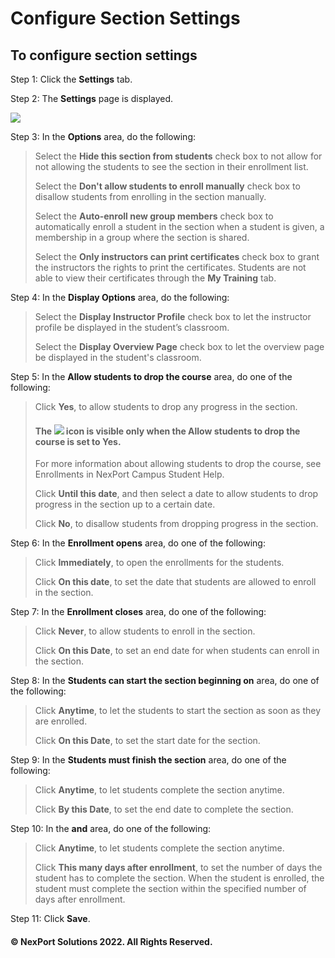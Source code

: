 # Configure Section Settings

## **To configure section settings**

Step 1:  Click the **Settings** tab.

Step 2:  The **Settings** page is displayed.

![](https://www.nexportcampus.com/Content/Guides/aweb/Content/Resources/Images/GT\_Sections/Settings.png)

Step 3:  In the **Options** area, do the following:

> Select the **Hide this section from students** check box to not allow for not allowing the students to see the section in their enrollment list.
>
> Select the **Don't allow students to enroll manually** check box to disallow students from enrolling in the section manually.
>
> Select the **Auto-enroll new group members** check box to automatically enroll a student in the section when a student is given, a membership in a group where the section is shared.
>
> Select the **Only instructors can print certificates** check box to grant the instructors the rights to print the certificates. Students are not able to view their certificates through the **My Training** tab.

Step 4:  In the **Display Options** area, do the following:

> Select the **Display Instructor Profile** check box to let the instructor profile be displayed in the student’s classroom.
>
> Select the **Display Overview Page** check box to let the overview page be displayed in the student's classroom.

Step 5:  In the **Allow students to drop the course** area, do one of the following:

> Click **Yes**, to allow students to drop any progress in the section.
>
> #### The ![](https://www.nexportcampus.com/Content/Guides/aweb/Content/Resources/Images/Common\_Screens\_Icons/Delete.png) icon is visible only when the **Allow students to drop the course** is set to **Yes**.
>
> For more information about allowing students to drop the course, see Enrollments in NexPort Campus Student Help.
>
> Click **Until this date**, and then select a date to allow students to drop progress in the section up to a certain date.
>
> Click **No**, to disallow students from dropping progress in the section.

Step 6:  In the **Enrollment opens** area, do one of the following:

> Click **Immediately**, to open the enrollments for the students.
>
> Click **On this date**, to set the date that students are allowed to enroll in the section.

Step 7:  In the **Enrollment closes** area, do one of the following:

> Click **Never**, to allow students to enroll in the section.
>
> Click **On this Date**, to set an end date for when students can enroll in the section.

Step 8:  In the **Students can start the section beginning on** area, do one of the following:

> Click **Anytime**, to let the students to start the section as soon as they are enrolled.
>
> Click **On this Date**, to set the start date for the section.

Step 9:  In the **Students must finish the section** area, do one of the following:

> Click **Anytime**, to let students complete the section anytime.
>
> Click **By this Date**, to set the end date to complete the section.

Step 10:  In the **and** area, do one of the following:

> Click **Anytime**, to let students complete the section anytime.
>
> Click **This many days after enrollment**, to set the number of days the student has to complete the section. When the student is enrolled, the student must complete the section within the specified number of days after enrollment.

Step 11:  Click **Save**.

#### © NexPort Solutions 2022. All Rights Reserved.
